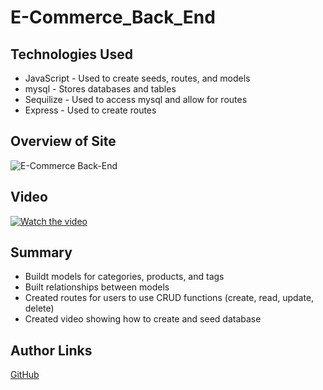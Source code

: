 # E-Commerce_Back_End

## Technologies Used

* JavaScript - Used to create seeds, routes, and models
* mysql - Stores databases and tables
* Sequilize - Used to access mysql and allow for routes
* Express - Used to create routes


## Overview of Site

![E-Commerce Back-End](https://i.imgur.com/9InGT6Y.jpg)

## Video
 [![Watch the video](https://imgur.com/RxLZfGi.jpg)](https://drive.google.com/file/d/1LMJrZm8ybJURfmX1uHOr2S_dyggnQV6R/view?usp=sharing)

## Summary

* Buildt models for categories, products, and tags
* Built relationships between models
* Created routes for users to use CRUD functions (create, read, update, delete)
* Created video showing how to create and seed database

## Author Links

[GitHub](https://github.com/mjshelton12)